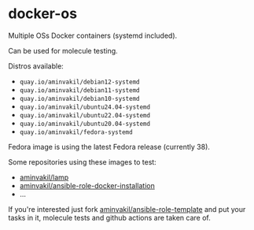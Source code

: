# docker-os
Multiple OSs Docker containers (systemd included).

Can be used for molecule testing.

Distros available:

- `quay.io/aminvakil/debian12-systemd`
- `quay.io/aminvakil/debian11-systemd`
- `quay.io/aminvakil/debian10-systemd`
- `quay.io/aminvakil/ubuntu24.04-systemd`
- `quay.io/aminvakil/ubuntu22.04-systemd`
- `quay.io/aminvakil/ubuntu20.04-systemd`
- `quay.io/aminvakil/fedora-systemd`

Fedora image is using the latest Fedora release (currently 38).

Some repositories using these images to test:

- [aminvakil/lamp](https://github.com/aminvakil/lamp)
- [aminvakil/ansible-role-docker-installation](https://github.com/aminvakil/ansible-role-docker-installation)
- ...

If you're interested just fork [aminvakil/ansible-role-template](https://github.com/aminvakil/ansible-role-template) and put your tasks in it, molecule tests and github actions are taken care of.
